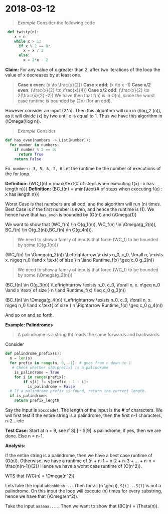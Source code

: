 # 2018-03-12

> *Example*
> Consider the following code
```python
 def twisty(n):
    x = n
    while x > 1:
      if x % 2 == 0:
        x = x / 2
      else:
        x = 2*x - 2
```
**Claim:** For any value of x greater than 2, after two iterations of the loop the
value of x decreases by at least one.

> **Case x even**: \(x \to \frac{x}{2}\)
> **Case x odd**: \(x \to x -1\)
> **Case x/2 even**: \(\frac{x}{2} \to \frac{x}{4}\)
> **Case x/2 odd**: \(\frac{x}{2} \to 2(\frac{x}{2} -2)\)
We have then that f(n) is in O(n), since the worst case runtime is bounded by \(2n\) (for an odd).

However consider an input \(2^n\). Then this algorithm will run in \(\log_2 (n)\), as it will divide \(x\) by two until x is equal to 1. Thus we have this algorithm in \(\Omega(\log n)\). 

> *Example*
> Consider
```python
def has_even(numbers -> List[Number]):
  for number in numbers:
    if number % 2 == 0:
      return True
    return False
```
Ex. `numbers: 3, 5, 6, 2, 6`
Let the runtime be the number of executions of the for loop.

**Definition:** \(WC_f(n) = \max\{\text{\# of steps when executing f(x) : x has length n}\}\)
**Definition:** \(BC_f(n) = \min\{\text{\# of steps when executing f(x) : x has length n}\}\)

Worst Case is that numbers are all odd, and the algorithm will run \(n\) times. Best Case is if the first number is even, and hence the runtime is \(1\). We hence have that `has_even` is bounded by \(O(n)\) and \(\Omega(1)\)

We want to show that 
\(WC_f(n) \in O(g_1(n)),  WC_f(n) \in \Omega(g_2(n)), BC_f(n) \in O(g_3(n)),BC_f(n) \in O(g_4n))\).

> We need to show a family of inputs that force \(WC_f\) to be bounded by some \(O(g_1(n))\)

\(WC_f(n) \in \Omega(g_2(n)) \Leftrightarrow \exists n_0, c_0, \forall n, \exists x. n\geq n_0 \land x \text{ of size } n \land Runtime_f(x) \geq c_0 g_2(n)\)

> We need to show a family of inputs that force \(WC_f\) to be bounded by some \(\Omega(g_2(n))\)

\(BC_f(n) \in O(g_3(n)) \Leftrightarrow \exists n_0, c_0, \forall n, x. n\geq n_0 \land x \text{ of size } n \land Runtime_f(x) \leq c_0 g_3(n)\)

\(BC_f(n) \in \Omega(g_4(n)) \Leftrightarrow \exists n_0, c_0, \forall n, x. n\geq n_0 \land x \text{ of size } n \Rightarrow Runtime_f(x) \geq c_0 g_4(n)\)

And so on and so forth.


**Example: Palindromes**
> A palindrome is a string tht reads the same forwards and backwards.

Consider
```python
def palindrome_prefix(s):
  n = len(s)
  for prefix in range(n, 0, -1): # goes from n down to 1
   # Check whether s[0:prefix] is a palindrome
    is_palindrome = True
    for i in range(prefix):
        if s[i] != s[prefix - 1 - i]: 
          is_palindrome = False
  # If a palindrome prefix is found, return the current length.
  if is_palindrome:
    return prefix_length
```

Say the input is `abccdadef`. The length of the input is the # of characters. We will first test if the entire string is a palindrome, then the first n-1 characters, n-2... etc

**Test Case:** Start  at n = 9, see if S[i] - S[9] is  palindrome, if yes, then we are done. Else n = n-1.

**Analysis:**

If the entire string is a palindrome, then we have a best case runtime of \(O(n)\). Otherwise, we have a runtime of \(n + n-1 + n-2 + n-3 + ... + n-n = \frac{n(n-1)}{2}\) Hence we have a worst case runtime of \(O(n^2)\). 

WTS that \(WC(n) = \Omega(n^2)\)

Lets take the input `abbbbbbbb...`. Then for all \(n \geq i\), `S[i]...S[1]` is not a palindrome. On this input the loop will execute  \(n\) times for every substring, hence we have that \(\Omega(n^2)\).

Take the input `aaaaaa....`. Then we want to show that \(BC(n) = \Theta(n)\).


